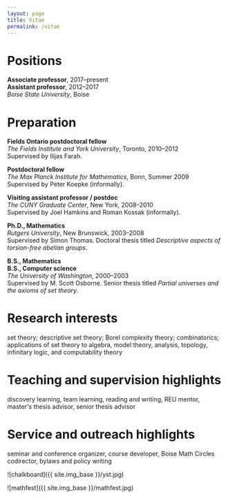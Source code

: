 ```yaml
---
layout: page
title: Vitae
permalink: /vitae
---
```


# Positions

**Associate professor**, 2017&ndash;present  
**Assistant professor**, 2012&ndash;2017  
*Boise State University*, Boise

# Preparation

**Fields Ontario postdoctoral fellow**  
*The Fields Institute and York University*, Toronto, 2010&ndash;2012  
Supervised by Ilijas Farah.

**Postdoctoral fellow**  
*The Max Planck Institute for Mathematics*, Bonn, Summer 2009  
Supervised by Peter Koepke (informally).

**Visiting assistant professor / postdoc**  
*The CUNY Graduate Center*, New York, 2008&ndash;2010  
Supervised by Joel Hamkins and Roman Kossak (informally).

**Ph.D., Mathematics**  
*Rutgers University*, New Brunswick, 2003&ndash;2008  
Supervised by Simon Thomas. Doctoral thesis titled *Descriptive aspects of torsion-free abelian groups*.

**B.S., Mathematics**  
**B.S., Computer science**  
*The University of Washington*, 2000&ndash;2003  
Supervised by M. Scott Osborne. Senior thesis titled *Partial universes and the axioms of set theory*.

# Research interests

set theory; descriptive set theory; Borel complexity theory; combinatorics; applications of set theory to algebra, model theory, analysis, topology, infinitary logic, and computability theory

# Teaching and supervision highlights

discovery learning, team learning, reading and writing, REU mentor, master's thesis advisor, senior thesis advisor

# Service and outreach highlights

seminar and conference organizer, course developer, Boise Math Circles codirector, bylaws and policy writing

![chalkboard]({{ site.img_base }}/yst.jpg)

![mathfest]({{ site.img_base }}/mathfest.jpg)
